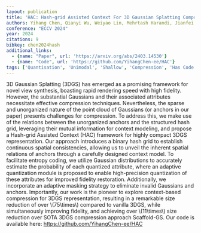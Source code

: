 ```yaml
---
layout: publication
title: 'HAC: Hash-grid Assisted Context For 3D Gaussian Splatting Compression'
authors: Yihang Chen, Qianyi Wu, Weiyao Lin, Mehrtash Harandi, Jianfei Cai
conference: "ECCV 2024"
year: 2024
citations: 9
bibkey: chen2024hash
additional_links:
  - {name: "Paper", url: 'https://arxiv.org/abs/2403.14530'}
  - {name: "Code", url: 'https://github.com/YihangChen-ee/HAC'}
tags: ['Quantisation', 'Unimodal', 'Shallow', 'Compression', 'Has Code', 'Quantization']
---
```

3D Gaussian Splatting (3DGS) has emerged as a promising framework for novel
view synthesis, boasting rapid rendering speed with high fidelity. However, the
substantial Gaussians and their associated attributes necessitate effective
compression techniques. Nevertheless, the sparse and unorganized nature of the
point cloud of Gaussians (or anchors in our paper) presents challenges for
compression. To address this, we make use of the relations between the
unorganized anchors and the structured hash grid, leveraging their mutual
information for context modeling, and propose a Hash-grid Assisted Context
(HAC) framework for highly compact 3DGS representation. Our approach introduces
a binary hash grid to establish continuous spatial consistencies, allowing us
to unveil the inherent spatial relations of anchors through a carefully
designed context model. To facilitate entropy coding, we utilize Gaussian
distributions to accurately estimate the probability of each quantized
attribute, where an adaptive quantization module is proposed to enable
high-precision quantization of these attributes for improved fidelity
restoration. Additionally, we incorporate an adaptive masking strategy to
eliminate invalid Gaussians and anchors. Importantly, our work is the pioneer
to explore context-based compression for 3DGS representation, resulting in a
remarkable size reduction of over \\(75\times\\) compared to vanilla 3DGS, while
simultaneously improving fidelity, and achieving over \\(11\times\\) size reduction
over SOTA 3DGS compression approach Scaffold-GS. Our code is available here:
https://github.com/YihangChen-ee/HAC
